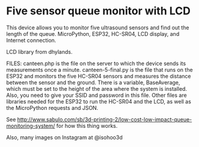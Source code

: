 # Five sensor queue monitor with LCD
This device allows you to monitor five ultrasound sensors and find out the length of the queue. MicroPython, ESP32, HC-SR04, LCD display, and Internet connection.

LCD library from dhylands.

FILES:
canteen.php is the file on the server to which the device sends its measurements once a minute.
canteen-5-final.py is the file that runs on the ESP32 and monitors the five HC-SR04 sensors and measures the distance between the sensor and the ground. There is a variable, BaseAverage, which must be set to the height of the area where the system is installed. Also, you need to give your SSID and password in this file.
Other files are libraries needed for the ESP32 to run the HC-SR04 and the LCD, as well as the MicroPython requests and JSON.

See http://www.sabulo.com/sb/3d-printing-2/low-cost-low-impact-queue-monitoring-system/ for how this thing works. 

Also, many images on Instagram at @isohoo3d
